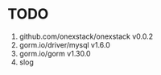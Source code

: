 # TODO

1. github.com/onexstack/onexstack v0.0.2
2. gorm.io/driver/mysql v1.6.0
3. gorm.io/gorm v1.30.0
4. slog

